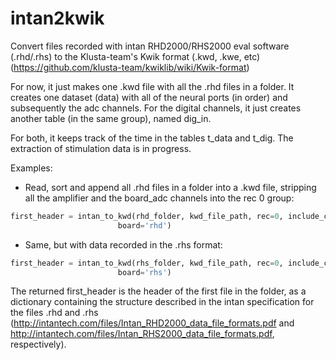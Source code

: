 # intan2kwik
Convert files recorded with intan RHD2000/RHS2000 eval software (.rhd/.rhs) to the Klusta-team's Kwik format (.kwd, .kwe, etc) (https://github.com/klusta-team/kwiklib/wiki/Kwik-format)

For now, it just makes one .kwd file with all the .rhd files in a folder.
It creates one dataset (data) with all of the neural ports (in order) and subsequently the adc channels.
For the digital channels, it just creates another table (in the same group), named dig_in.

For both, it keeps track of the time in the tables t_data and t_dig.
The extraction of stimulation data is in progress.

Examples:
- Read, sort and append all .rhd files in a folder into a .kwd file, stripping all the amplifier and the board_adc channels into the rec 0 group:

``` python
first_header = intan_to_kwd(rhd_folder, kwd_file_path, rec=0, include_channels=['amplifier', 'board_adc'], 
                        board='rhd')
```

- Same, but with data recorded in the .rhs format:
``` python
first_header = intan_to_kwd(rhs_folder, kwd_file_path, rec=0, include_channels=['amplifier', 'board_adc'], 
                        board='rhs')
```

The returned first_header is the header of the first file in the folder, as a dictionary containing the structure described in the intan specification for the files .rhd and .rhs (http://intantech.com/files/Intan_RHD2000_data_file_formats.pdf and http://intantech.com/files/Intan_RHS2000_data_file_formats.pdf, respectively).
